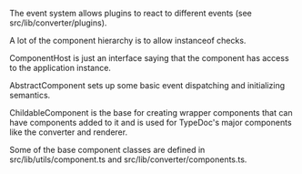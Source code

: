 

The event system allows plugins to react to different events (see src/lib/converter/plugins).

A lot of the component hierarchy is to allow instanceof checks.

ComponentHost is just an interface saying that the component has access to the application instance.

AbstractComponent sets up some basic event dispatching and initializing semantics.

ChildableComponent is the base for creating wrapper components that can have components added to it and is used for TypeDoc's major components like the converter and renderer.

Some of the base component classes are defined in src/lib/utils/component.ts and src/lib/converter/components.ts.

